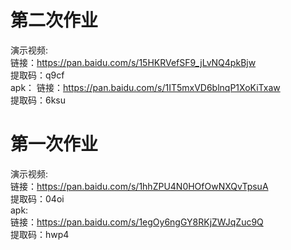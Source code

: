 # 第二次作业  
演示视频:  
    链接：https://pan.baidu.com/s/15HKRVefSF9_jLvNQ4pkBjw  
    提取码：q9cf  
apk： 
链接：https://pan.baidu.com/s/1IT5mxVD6blnqP1XoKiTxaw  
提取码：6ksu  

# 第一次作业  
演示视频:  
    链接：https://pan.baidu.com/s/1hhZPU4N0HOfOwNXQvTpsuA  
    提取码：04oi  
apk:  
    链接：https://pan.baidu.com/s/1egOy6ngGY8RKjZWJqZuc9Q  
    提取码：hwp4  
